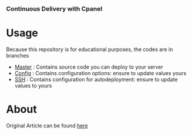 ### Continuous Delivery with Cpanel

# Usage
Because this repository is for educational purposes, the codes are in branches

 - [Master]() : Contains source code you can deploy to your server
 - [Config]() : Contains configuration options: ensure to update values yours
 - [SSH]() : Contains configuration for autodeployment: ensure to update values to yours

# About
Original Article can be found [here](https://web-boss.com.ng/blog)
